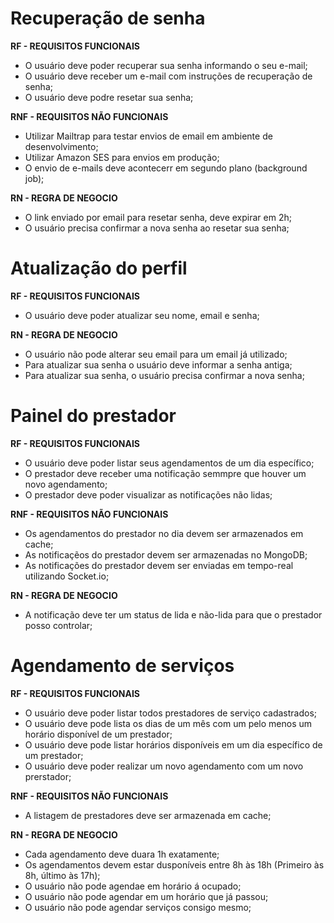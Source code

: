 # Recuperação de senha

**RF - REQUISITOS FUNCIONAIS**

- O usuário deve poder recuperar sua senha informando o seu e-mail;
- O usuário deve receber um e-mail com instruções de recuperação de senha;
- O usuário deve podre resetar sua senha;

**RNF - REQUISITOS NÃO FUNCIONAIS**

- Utilizar Mailtrap para testar envios de email em ambiente de desenvolvimento;
- Utilizar Amazon SES para envios em produção;
- O envio de e-mails deve acontecerr em segundo plano (background job);

**RN - REGRA DE NEGOCIO**

- O link enviado por email para resetar senha, deve expirar em 2h;
- O usuário precisa confirmar a nova senha ao resetar sua senha;

# Atualização do perfil

**RF - REQUISITOS FUNCIONAIS**

- O usuário deve poder atualizar seu nome, email e senha;

**RN - REGRA DE NEGOCIO**

- O usuário não pode alterar seu email para um email já utilizado;
- Para atualizar sua senha o usuário deve informar a senha antiga;
- Para atualizar sua senha, o usuário precisa confirmar a nova senha;

# Painel do prestador

**RF - REQUISITOS FUNCIONAIS**

- O usuário deve poder listar seus agendamentos de um dia específico;
- O prestador deve receber uma notificação semmpre que houver um novo agendamento;
- O prestador deve poder visualizar as notificações não lidas;

**RNF - REQUISITOS NÃO FUNCIONAIS**

- Os agendamentos do prestador no dia devem ser armazenados em cache;
- As notificaçẽos do prestador devem ser armazenadas no MongoDB;
- As notificações do prestador devem ser enviadas em tempo-real utilizando Socket.io;

**RN - REGRA DE NEGOCIO**

- A notificação deve ter um status de lida e não-lida para que o prestador posso controlar;

# Agendamento de serviços

**RF - REQUISITOS FUNCIONAIS**

- O usuário deve poder listar todos prestadores de serviço cadastrados;
- O usuário deve pode lista os dias de um mês com um pelo menos um horário disponível de um prestador;
- O  usuário deve pode listar horários disponíveis em um dia específico de um prestador;
- O usuário deve poder realizar um novo agendamento com um novo prerstador;

**RNF - REQUISITOS NÃO FUNCIONAIS**

- A listagem de prestadores deve ser armazenada em cache;

**RN - REGRA DE NEGOCIO**

- Cada agendamento deve duara 1h exatamente;
- Os agendamentos devem estar dusponíveis entre 8h às 18h (Primeiro às 8h, último às 17h);
- O usuário não pode agendae em horário á ocupado;
- O usuário não pode agendar em um horário que já passou;
- O usuário não pode agendar serviços consigo mesmo;
